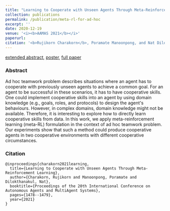 ```yaml
--- 
title: "Learning to Cooperate with Unseen Agents Through Meta-Reinforcement Learning" 
collection: publications 
permalink: /publication/meta-rl-for-ad-hoc 
excerpt: '' 
date: 2020-12-19
venue: '<i><b>AAMAS 2021</b></i>' 
paperurl:  
citation: '<b>Rujikorn Charakorn</b>, Poramate Manoonpong, and Nat Dilokthanakul' 
--- 
```


 
[extended abstract](http://www.ifaamas.org/Proceedings/aamas2021/pdfs/p1478.pdf), [poster](/files/posters/aamas_poster_update2.pdf), [full paper](https://arxiv.org/pdf/2111.03431.pdf)


### Abstract
Ad hoc teamwork problem describes situations where an agent has to cooperate with previously unseen agents to achieve a common goal. For an agent to be successful in these scenarios, it has to have cooperative skills. One could implement cooperative skills into an agent by using domain knowledge (e.g., goals, roles, and protocols) to design the agent's behaviours. However, in complex domains, domain knowledge might not be available. Therefore, it is interesting to explore how to directly learn cooperative skills from data. In this work, we apply meta-reinforcement learning (meta-RL) formulation in the context of ad hoc teamwork problem. Our experiments show that such a method could produce cooperative agents in two cooperative environments with different cooperative circumstances.


### Citation
```
@inproceedings{charakorn2021learning,
  title={Learning to Cooperate with Unseen Agents Through Meta-Reinforcement Learning},
  author={Charakorn, Rujikorn and Manoonpong, Poramate and Dilokthanakul, Nat},
  booktitle={Proceedings of the 20th International Conference on Autonomous Agents and MultiAgent Systems},
  pages={1478--1479},
  year={2021}
}
```